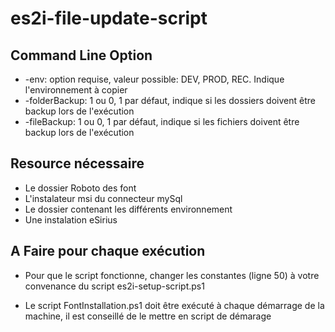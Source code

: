 # es2i-file-update-script

## Command Line Option

- -env: option requise, valeur possible: DEV, PROD, REC. Indique l'environnement à copier
- -folderBackup: 1 ou 0, 1 par défaut, indique si les dossiers doivent être backup lors de l'exécution
- -fileBackup: 1 ou 0, 1 par défaut, indique si les fichiers doivent être backup lors de l'exécution

## Resource nécessaire

- Le dossier Roboto des font
- L'instalateur msi du connecteur mySql
- Le dossier contenant les différents environnement
- Une instalation eSirius

## A Faire pour chaque exécution

- Pour que le script fonctionne, changer les constantes (ligne 50) à votre convenance du script es2i-setup-script.ps1

- Le script FontInstallation.ps1 doit être exécuté à chaque démarrage de la machine, il est conseillé de le mettre en script de démarage
